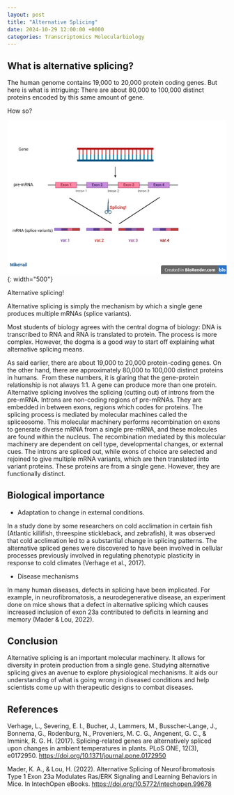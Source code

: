 ```yaml
---
layout: post
title: "Alternative Splicing"
date: 2024-10-29 12:00:00 +0000
categories: Transcriptomics Molecularbiology
---
```




## What is alternative splicing?

The human genome contains 19,000 to 20,000 protein coding genes. But here is what is intriguing: There are about 80,000 to 100,000 distinct proteins encoded by this same amount of gene.

How so?

![Desktop View](/assets/img/post/2024-10-29/alternative_splicing.png){: width="500"}

Alternative splicing!

Alternative splicing is simply the mechanism by which a single gene produces multiple mRNAs (splice variants). 


Most students of biology agrees with the central dogma of biology: DNA is transcribed to RNA and RNA is translated to protein. The process is more complex.  However, the dogma is a good way to start off explaining what alternative splicing means. 

As said earlier, there are about 19,000 to 20,000 protein-coding genes. On the other hand, there are approximately 80,000 to 100,000 distinct proteins in humans.  From these numbers, it is glaring that the gene-protein relationship is not always 1:1. A gene can produce more than one protein. Alternative splicing involves the splicing (cutting out) of introns from the pre-mRNA. Introns are non-coding regions of pre-mRNAs. They are embedded in between exons, regions which codes for proteins. The splicing process is mediated by molecular machines called the spliceosome. This molecular machinery performs recombination on exons to generate diverse mRNA from a single pre-mRNA, and these molecules are found within the nucleus. The recombination  mediated by this molecular machinery are dependent on cell type, developmental changes, or external cues. The introns are spliced out, while exons of choice are selected and rejoined to give multiple mRNA variants, which are then translated into  variant proteins.  These proteins are from a single gene. However, they are functionally distinct.

## Biological importance

* Adaptation to change in external conditions.

In a study done by some researchers on cold acclimation in certain fish (Atlantic killifish, threespine stickleback, and zebrafish), it was observed that cold acclimation led to a substantial change in splicing patterns. The alternative spliced genes were discovered to have been involved in cellular processes previously involved in regulating phenotypic plasticity in response to cold climates (Verhage et al., 2017).

* Disease mechanisms

In many human diseases, defects in splicing have been implicated. For example, in neurofibromatosis, a neurodegenerative disease, an experiment done on mice shows that a defect in alternative splicing which causes increased inclusion of exon 23a contributed to deficits in learning and memory (Mader & Lou, 2022).

## Conclusion

Alternative splicing is an important molecular machinery. It allows for diversity in protein production from a single gene. Studying alternative splicing gives an avenue to explore physiological mechanisms. It aids our understanding of what is going wrong in diseased conditions and help scientists come up with therapeutic designs to combat diseases.

## References

Verhage, L., Severing, E. I., Bucher, J., Lammers, M., Busscher-Lange, J., Bonnema, G., Rodenburg, N., Proveniers, M. C. G., Angenent, G. C., & Immink, R. G. H. (2017). Splicing-related genes are alternatively spliced upon changes in ambient temperatures in plants. PLoS ONE, 12(3), e0172950. https://doi.org/10.1371/journal.pone.0172950

Mader, K. A., & Lou, H. (2022). Alternative Splicing of Neurofibromatosis Type 1 Exon 23a Modulates Ras/ERK Signaling and Learning Behaviors in Mice. In IntechOpen eBooks. https://doi.org/10.5772/intechopen.99678


